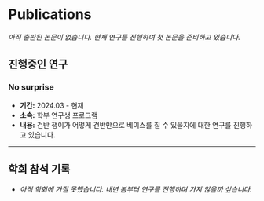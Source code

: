# Publications

*아직 출판된 논문이 없습니다. 현재 연구를 진행하며 첫 논문을 준비하고 있습니다.*

## 진행중인 연구
### No surprise
- **기간:** 2024.03 - 현재
- **소속:** 학부 연구생 프로그램
- **내용:** 건반 쟁이가 어떻게 건반만으로 베이스를 칠 수 있을지에 대한 연구를 진행하고 있습니다. 

---

## 학회 참석 기록
- *아직 학회에 가질 못했습니다. 내년 봄부터 연구를 진행하며 가지 않을까 싶습니다.*